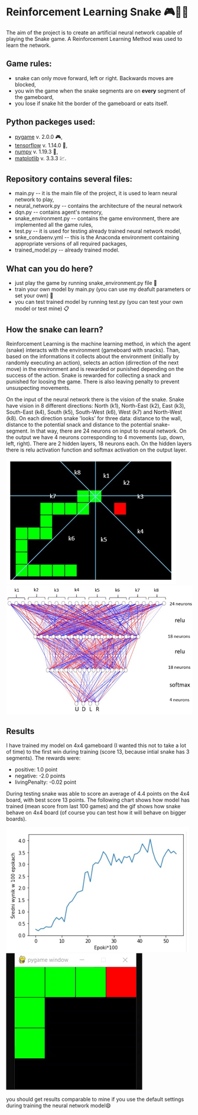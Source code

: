 # Reinforcement Learning Snake :video_game::snake::brain:

The aim of the project is to create an artificial neural network capable of playing the Snake game. A Reinforcement Learning Method was used to learn the network.

## Game rules:
- snake can only move forward, left or right. Backwards moves are blocked,
- you win the game when the snake segments are on **every** segment of the gameboard,
- you lose if snake hit the border of the gameboard or eats itself.

## Python packeges used:
 - [pygame](https://www.pygame.org/) v. 2.0.0 :video_game:,
 - [tensorflow](https://www.tensorflow.org/) v. 1.14.0 :brain:,
 - [numpy](https://numpy.org/) v. 1.19.3 :1234:,
 - [matplotlib](https://matplotlib.org/) v. 3.3.3 :chart:.

## Repository contains several files:
- main.py -- it is the main file of the project, it is used to learn neural network to play,
- neural_network.py -- contains the architecture of the neural network
- dqn.py -- contains agent's memory,
- snake_environment.py -- contains the game environment, there are implemented all the game rules,
- test.py -- it is used for testing already trained neural network model,
- snke_condaenv.yml -- this is the Anaconda environment containing appropriate versions of all required packages,
- trained_model.py -- already trained model.

## What can you do here?
- just play the game by running snake_environment.py file :snake:
- train your own model by main.py (you can use my deafult parameters or set your own) :memo:
- you can test trained model by running test.py (you can test your own model or test mine) :clipboard:

## How the snake can learn?
Reinforcement Learning is the machine learning method, in which the agent (snake) interacts with the environment (gameboard with snacks). Than, based on the informations it collects about the environment (initially by randomly executing an action), selects an action (dirrection of the next move) in the environment and is rewarded or punished depending on the success of the action. Snake is rewarded for collecting a snack and punished for loosing the game. There is also leaving penalty to prevent unsuspecting movements.


On the input of the neural network there is the vision of the snake. Snake have vision in 8 different directions: North (k1), North-East (k2), East (k3), South-East (k4), South (k5), South-West (k6), West (k7) and North-West (k8). On each direction snake 'looks' for three data: distance to the wall, distance to the potential snack and distance to the potential snake-segment. In that way, there are 24 neurons on input to neural network. On the output we have 4 neurons corresponding to 4 movements (up, down, left, right). There are 2 hidden layers, 18 neurons each. On the hidden layers there is relu activation function and softmax activation on the output layer.

![directions](./images/directions.jpg) ![nn](./images/nn_schema.jpg)

## Results
I have trained my model on 4x4 gameboard (I wanted this not to take a lot of time) to the first win during training (score 13, because intial snake has 3 segments). The rewards were:
- positive: 1.0 point
- negative: -2.0 points
- livingPenalty: -0.02 point

During testing snake was able to score an average of 4.4 points on the 4x4 board, with best score 13 points. The following chart shows how model has trained (mean score from last 100 games) and the gif shows how snake behave on 4x4 board (of course you can test how it will behave on bigger boards).

![chart](./images/chart.jpg) ![4x4](./images/4x4gf.gif)

you should get results comparable to mine if you use the default settings during training the neural network model:smile:





